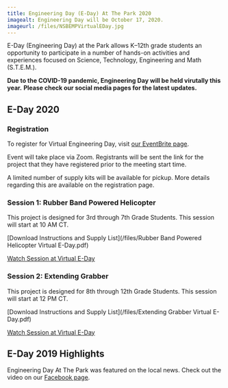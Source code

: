 ```yaml
---
title: Engineering Day (E-Day) At The Park 2020
imagealt: Engineering Day will be October 17, 2020.
imageurl: /files/NSBEMPVirtualEDay.jpg
---
```


E-Day (Engineering Day) at the Park allows K–12th grade students an opportunity to participate in a number of
hands-on activities and experiences focused on Science, Technology, Engineering and Math (S.T.E.M.).

**Due to the COVID-19 pandemic, Engineering Day will be held virutally this year.**
**Please check our social media pages for the latest updates.**

## E-Day 2020

### Registration

To register for Virtual Engineering Day, visit 
<a href="http://nsbempvirtualeday.eventbrite.com/" target="_blank">our EventBrite page</a>. 

Event will take place via Zoom. Registrants will be sent the link for the project that they have registered
prior to the meeting start time.

A limited number of supply kits will be available for pickup. More details regarding this are
available on the registration page.

### Session 1: Rubber Band Powered Helicopter

This project is designed for 3rd through 7th Grade Students. This session will start at 10 AM CT.

[Download Instructions and Supply List](/files/Rubber Band Powered Helicopter Virtual E-Day.pdf)

<a href="https://www.facebook.com/watch/?v=396275881763482" target="_blank">Watch Session at Virtual E-Day</a>

### Session 2: Extending Grabber

This project is designed for 8th through 12th Grade Students. This session will start at 12 PM CT.

[Download Instructions and Supply List](/files/Extending Grabber Virtual E-Day.pdf)

<a href="https://www.facebook.com/watch/?v=371819160852461" target="_blank">Watch Session at Virtual E-Day</a>

## E-Day 2019 Highlights

Engineering Day At The Park was featured on the local news. Check out the video on our 
<a href="https://www.facebook.com/watch/?v=373769769954484&extid=bYnyVhue16YMG869" 
target="_blank">Facebook page</a>.